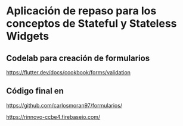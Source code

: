 # Aplicación de repaso para los conceptos de Stateful y Stateless Widgets


## Codelab para creación de formularios

https://flutter.dev/docs/cookbook/forms/validation

## Código final en

https://github.com/carlosmoran97/formularios/

https://rinnovo-ccbe4.firebaseio.com/
